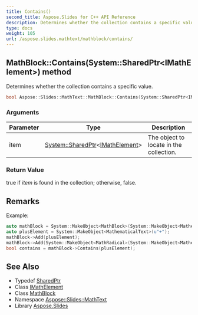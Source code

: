 ```yaml
---
title: Contains()
second_title: Aspose.Slides for C++ API Reference
description: Determines whether the collection contains a specific value.
type: docs
weight: 105
url: /aspose.slides.mathtext/mathblock/contains/
---
```

## MathBlock::Contains(System::SharedPtr\<IMathElement\>) method


Determines whether the collection contains a specific value.

```cpp
bool Aspose::Slides::MathText::MathBlock::Contains(System::SharedPtr<IMathElement> item) override
```


### Arguments

| Parameter | Type | Description |
| --- | --- | --- |
| item | [System::SharedPtr](../../../system/sharedptr/)\<[IMathElement](../../imathelement/)\> | The object to locate in the collection. |

### Return Value

true if *item*  is found in the collection; otherwise, false.
## Remarks



Example: 
```cpp
auto mathBlock = System::MakeObject<MathBlock>(System::MakeObject<MathematicalText>(u"x"));
auto plusElement = System::MakeObject<MathematicalText>(u"+");
mathBlock->Add(plusElement);
mathBlock->Add(System::MakeObject<MathRadical>(System::MakeObject<MathematicalText>(u"x"), System::MakeObject<MathematicalText>(u"3")));
bool contains = mathBlock->Contains(plusElement);
```

## See Also

* Typedef [SharedPtr](../../../system/sharedptr/)
* Class [IMathElement](../../imathelement/)
* Class [MathBlock](../)
* Namespace [Aspose::Slides::MathText](../../)
* Library [Aspose.Slides](../../../)